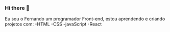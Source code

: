 ### Hi there 👋

Eu sou o Fernando um programador Front-end, estou aprendendo e criando projetos com:
-HTML
-CSS 
-javaScript 
-React 
